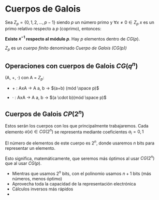 # Cuerpos de Galois

Sea $Z_p = \{0, 1, 2, \dots, p - 1\}$ siendo $p$ un número primo y $\forall x \neq 0 \in Z_p$ $x$ es un primo relativo respecto a $p$ (coprimo), entonces:

**Existe $x^{-1}$ respecto al módulo $p$**. Hay $p$ elementos dentro de $CG(p)$.  

$Z_p$ es un *cuerpo finito* denominado *Cuerpo de Galois ($CG(p)$)*

## Operaciones con cuerpos de Galois $CG(q^n)$ 

(A, +, $\cdot$) con A = $Z_p$:
- $+$ : AxA -> A
	a, b -> $(a+b) (mód \space p)$

- $\cdot$ : AxA -> A
	a, b -> $(a \cdot b)(mód \space p)$

## Cuerpos de Galois $CP(2^n)$

Estos serán los cuerpos con los que principalmente trabajaremos.
Cada elemento $a(x) \in CG(2^n)$ se representa mediante coeficientes $a_i = {0, 1}$ 

El número de elementos de este cuerpo es $2^n$, donde usaremos $n$ bits para representar un elemento.

Esto significa, matemáticamente, que seremos más óptimos al usar $CG(2^n)$ que al usar $CG(p)$.
- Mientras que usamos $2^n$ bits, con el polinomio usamos $n+1$ bits (más números, menos óptimo)
- Aprovecha toda la capacidad de la representación electrónica
- Cálculos inversos más rápidos
- 


